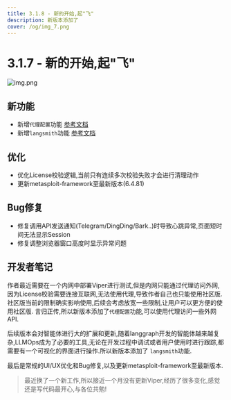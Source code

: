 ```yaml
---
title: 3.1.8 - 新的开始,起"飞"
description: 新版本添加了
cover: /og/img_7.png
---
```


# 3.1.7 - 新的开始,起"飞"

![img.png](3_1_8_New_Start_To_Fly/img.png)

## 新功能

- 新增`代理配置`功能 [参考文档](../guide/proxy_config.md)
- 新增`langsmith`功能 [参考文档](../guide/langsmith_config.md)

## 优化

- 优化License校验逻辑,当前只有连续多次校验失败才会进行清理动作
- 更新metasploit-framework至最新版本(6.4.81)

## Bug修复

- 修复调用API发送通知(Telegram/DingDing/Bark..)时导致心跳异常,页面短时间无法显示Session
- 修复调整浏览器窗口高度时显示异常问题

## 开发者笔记

作者最近需要在一个内网中部署Viper进行测试,但是内网只能通过代理访问外网,因为License校验需要连接互联网,无法使用代理,导致作者自己也只能使用社区版.社区版当前的限制确实影响使用,后续会考虑放宽一些限制,让用户可以更方便的使用社区版.
言归正传,所以新版本添加了`代理配置`功能,可以使用代理访问一些外网API.

后续版本会对智能体进行大的扩展和更新,随着langgraph开发的智能体越来越复杂,LLMOps成为了必要的工具,无论在开发过程中调试或者用户使用时进行跟踪,都需要有一个可视化的界面进行操作.所以新版本添加了
`langsmith`功能.

最后是常规的UI/UX优化和Bug修复,以及更新metasploit-framework至最新版本.

> 最近换了一个新工作,所以接近一个月没有更新Viper,经历了很多变化,感觉还是写代码最开心,与各位共勉!